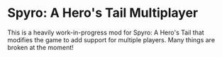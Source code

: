# Spyro: A Hero's Tail Multiplayer
This is a heavily work-in-progress mod for Spyro: A Hero's Tail that modifies the game to add support for multiple players. Many things are broken at the moment!